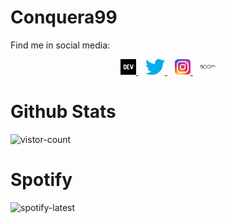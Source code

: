 # Conquera99
Find me in social media:
<p align='center'>
    <a href="https://dev.to/conquera99" target="_blank" rel="noopener">
        <img height="25" src="https://raw.githubusercontent.com/conquera99/conquera99/master/icons/dev.png" />
    </a>
    &nbsp;&nbsp;
    <a href="https://twitter.com/conquera99" target="_blank" rel="noopener">
        <img height="25" src="https://raw.githubusercontent.com/conquera99/conquera99/master/icons/twitter.png" />
    </a>
    &nbsp;&nbsp;
    <a href="https://instagram.com/conquera99" target="_blank" rel="noopener">
        <img height="25" src="https://raw.githubusercontent.com/conquera99/conquera99/master/icons/instagram.png" />
    </a>
    &nbsp;&nbsp;
    <a href="https://500px.com/conquera99" target="_blank" rel="noopener">
        <img height="25" src="https://raw.githubusercontent.com/conquera99/conquera99/master/icons/fivehundreds.png" />
    </a>
</p>

# Github Stats

![vistor-count](https://komarev.com/ghpvc/?username=conquera99)

# Spotify
![spotify-latest](https://spotify-recently-played-readme.vercel.app/api?user=conquera99&unique=true&count=5)

<!--
<div>
    <a href="https://github.com/conquera99/conquera99">
        <img style="margin: 0 auto; display: block;" alt="most used language" src="https://github-readme-stats.vercel.app/api/top-langs/?username=conquera99&layout=compact" />
    </a>
</div>
<br />
<div>
    <a href="https://github.com/conquera99/conquera99">
        <img style="margin: 0 auto; display: block;" alt="github stats" src="https://github-readme-stats.vercel.app/api?username=conquera99&count_private=true&show_icons=true" />
    </a>
</div>
<br />
<div>
    <a href="https://github.com/conquera99/conquera99">
        <img style="margin: 0 auto; display: block;" alt="wakatime stats" src="https://github-readme-stats.vercel.app/api/wakatime?username=conquera99" />
    </a>
</div> 
-->
